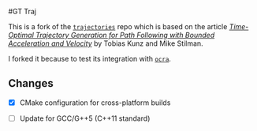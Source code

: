 #GT Traj

This is a fork of the [`trajectories`](https://github.com/tobiaskunz/trajectories) repo which is based on the article [*Time-Optimal Trajectory Generation for Path Following with Bounded Acceleration and Velocity*](https://smartech.gatech.edu/bitstream/handle/1853/44347/KunzRSS12-Trajectories.pdf) by Tobias Kunz and Mike Stilman.

I forked it because to test its integration with [`ocra`](http://ocra-recipes.github.io/ocra-wbi-plugins/).

## Changes
- [x] CMake configuration for cross-platform builds
- [ ] Update for GCC/G++5 (C++11 standard)



